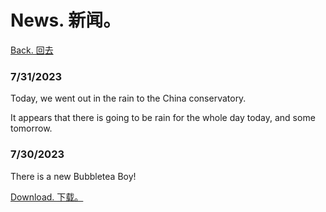 # News. 新闻。

[Back. 回去](https://tuxisawesome.github.io/)

### 7/31/2023

Today, we went out in the rain to the China conservatory.

It appears that there is going to be rain for the whole day today, and some tomorrow.
### 7/30/2023
There is a new Bubbletea Boy!

[Download. 下载。](https://fastupload.io/en/POGGZ4DXAW/9QWmpo04LGEB6/k6G1BFJggYDMKSh/700_raw.MP4)

